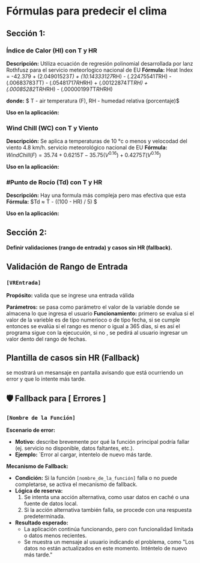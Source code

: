 
 # Fórmulas para predecir el clima

## Sección 1:

###  Índice de Calor (HI) con T y HR
**Descripción:** Utiliza ecuación de regresión polinomial desarrollada por lanz Rothfusz para el servicio meteorlogico nacional de EU
**Fórmula:**    Heat Index = -42.379 + (2.04901523*T) + (10.14333127*RH) - (.22475541*T*RH) - (.00683783*T*T) - (.05481717*RH*RH) + (.00122874*T*T*RH) + (.00085282*T*RH*RH) - (.00000199*T*T*RH*RH)

**donde:** $ T - air temperatura (F), RH - humedad relativa (porcentaje)$

**Uso en la aplicación:** 



### Wind Chill (WC) con T y Viento
**Descripción:** Se aplica a temperaturas de 10 °c o menos y velocodad del viento 4.8 km/h.   servicio meteorológico nacional de EU
**Fórmula:** $Wind Chill (F) = 35.74 + 0.6215T - 35.75(V^0.16) + 0.4275T(V^0.16)$

**Uso en la aplicación:**  




### #Punto de Rocío (Td) con T y HR

**Descripción:** Hay una formula más compleja pero mas efectiva  que esta
**Fórmula:**    $Td ≈ T - ((100 - HR) / 5) $


**Uso en la aplicación:** 


## Sección 2:
#### Definir validaciones (rango de entrada) y casos sin HR (fallback).

## Validación de Rango de Entrada

### `[VREntrada]`

**Propósito:** valida que se ingrese una entrada válida

**Parámetros:**
se pasa como parámetro el valor de la variable donde se almacena lo que ingresa el usuario
**Funcionamiento:** 
primero se evalua si el valor de la varieble es de tipo numerioco o de tipo fecha, si se cumple  entonces se 
evalúa si el rango es menor o igual a 365 días, si es así el programa sigue con la ejecucuión, si no , se pedirá al usuario ingresar
un valor dento del rango de fechas.


## Plantilla de casos sin HR (Fallback)
se mostrará un mesansaje en pantalla avisando que está ocurriendo un error y que lo intente más tarde.

## 🛡️ Fallback para [ Errores ]

### `[Nombre de la Función]`

**Escenario de error:**
*   **Motivo:** describe brevemente por qué la función principal podría fallar (ej. servicio no disponible, datos faltantes, etc.).
*   **Ejemplo:** `Error al cargar, intentelo de nuevo más tarde.

**Mecanismo de Fallback:**
*   **Condición:** Si la función `[nombre_de_la_función]` falla o no puede completarse, se activa el mecanismo de fallback.
*   **Lógica de reserva:**
    1.  Se intenta una acción alternativa, como usar datos en caché o una fuente de datos local.
    2.  Si la acción alternativa también falla, se procede con una respuesta predeterminada.
*   **Resultado esperado:**
    *   La aplicación continúa funcionando, pero con funcionalidad limitada o datos menos recientes.
    *   Se muestra un mensaje al usuario indicando el problema, como "Los datos no están actualizados en este momento. Inténtelo de nuevo más tarde."

